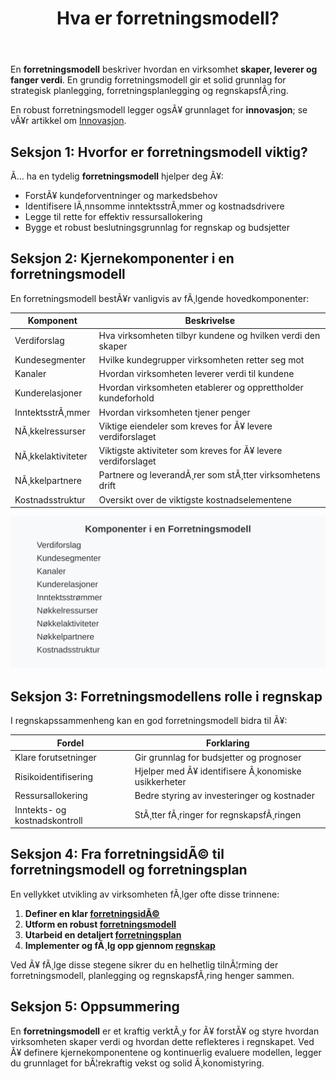 ﻿---
title: "Hva er forretningsmodell?"
meta_title: "Hva er forretningsmodell?"
meta_description: 'En **forretningsmodell** beskriver hvordan en virksomhet **skaper, leverer og fanger verdi**. En grundig forretningsmodell gir et solid grunnlag for strategisk ...'
slug: hva-er-forretningsmodell
type: blog
layout: pages/single
---

En **forretningsmodell** beskriver hvordan en virksomhet **skaper, leverer og fanger verdi**. En grundig forretningsmodell gir et solid grunnlag for strategisk planlegging, forretningsplanlegging og regnskapsfÃ¸ring.

En robust forretningsmodell legger ogsÃ¥ grunnlaget for **innovasjon**; se vÃ¥r artikkel om [Innovasjon](/blogs/regnskap/innovasjon "Innovasjon i Regnskap: En Komplett Guide til Innovasjon i Regnskap og Utviklingskostnader").

## Seksjon 1: Hvorfor er forretningsmodell viktig?

Ã… ha en tydelig **forretningsmodell** hjelper deg Ã¥:

* ForstÃ¥ kundeforventninger og markedsbehov
* Identifisere lÃ¸nnsomme inntektsstrÃ¸mmer og kostnadsdrivere
* Legge til rette for effektiv ressursallokering
* Bygge et robust beslutningsgrunnlag for regnskap og budsjetter

## Seksjon 2: Kjernekomponenter i en forretningsmodell

En forretningsmodell bestÃ¥r vanligvis av fÃ¸lgende hovedkomponenter:

| Komponent              | Beskrivelse                                                       |
|------------------------|-------------------------------------------------------------------|
| Verdiforslag           | Hva virksomheten tilbyr kundene og hvilken verdi den skaper       |
| Kundesegmenter         | Hvilke kundegrupper virksomheten retter seg mot                   |
| Kanaler                | Hvordan virksomheten leverer verdi til kundene                    |
| Kunderelasjoner        | Hvordan virksomheten etablerer og opprettholder kundeforhold      |
| InntektsstrÃ¸mmer       | Hvordan virksomheten tjener penger                                |
| NÃ¸kkelressurser        | Viktige eiendeler som kreves for Ã¥ levere verdiforslaget          |
| NÃ¸kkelaktiviteter      | Viktigste aktiviteter som kreves for Ã¥ levere verdiforslaget      |
| NÃ¸kkelpartnere         | Partnere og leverandÃ¸rer som stÃ¸tter virksomhetens drift          |
| Kostnadsstruktur       | Oversikt over de viktigste kostnadselementene                     |

![Komponenter i en Forretningsmodell](forretningsmodell-komponenter.svg)

## Seksjon 3: Forretningsmodellens rolle i regnskap

I regnskapssammenheng kan en god forretningsmodell bidra til Ã¥:

| Fordel                    | Forklaring                                       |
|---------------------------|---------------------------------------------------|
| Klare forutsetninger      | Gir grunnlag for budsjetter og prognoser          |
| Risikoidentifisering      | Hjelper med Ã¥ identifisere Ã¸konomiske usikkerheter|
| Ressursallokering         | Bedre styring av investeringer og kostnader       |
| Inntekts- og kostnadskontroll | StÃ¸tter fÃ¸ringer for regnskapsfÃ¸ringen         |

## Seksjon 4: Fra forretningsidÃ© til forretningsmodell og forretningsplan

En vellykket utvikling av virksomheten fÃ¸lger ofte disse trinnene:

1. **Definer en klar [forretningsidÃ©](/blogs/regnskap/forretningside "Hva er forretningsidÃ©? Komplett Guide til Utvikling og Evaluering av ForretningsidÃ©er")**
2. **Utform en robust [forretningsmodell](/blogs/regnskap/hva-er-forretningsmodell "Hva er forretningsmodell? Komplett guide til utforming og evaluering av forretningsmodell for regnskap og virksomhetsstyring")**
3. **Utarbeid en detaljert [forretningsplan](/blogs/regnskap/hva-er-forretningsplan "Hva er forretningsplan? Komplett Guide til Forretningsplanlegging og RegnskapsoppfÃ¸lging")**
4. **Implementer og fÃ¸lg opp gjennom [regnskap](/blogs/regnskap/hva-er-regnskap "Hva er Regnskap? En Dybdeanalyse for Norge")**

Ved Ã¥ fÃ¸lge disse stegene sikrer du en helhetlig tilnÃ¦rming der forretningsmodell, planlegging og regnskapsfÃ¸ring henger sammen.

## Seksjon 5: Oppsummering

En **forretningsmodell** er et kraftig verktÃ¸y for Ã¥ forstÃ¥ og styre hvordan virksomheten skaper verdi og hvordan dette reflekteres i regnskapet. Ved Ã¥ definere kjernekomponentene og kontinuerlig evaluere modellen, legger du grunnlaget for bÃ¦rekraftig vekst og solid Ã¸konomistyring.
